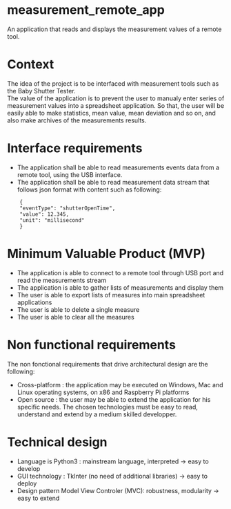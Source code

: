 # measurement_remote_app
An application that reads and displays the measurement values of a remote tool.

# Context
The idea of the project is to be interfaced with measurement tools such as the Baby Shutter Tester.  
The value of the application is to prevent the user to manualy enter series of measurement values into a spreadsheet application.
So that, the user will be easily able to make statistics, mean value, mean deviation and so on, and also make archives of the measurements results.

# Interface requirements
- The application shall be able to read measurements events data from a remote tool, using the USB interface.  
- The application shall be able to read measurement data stream that follows json format with content such as following:
```
    {
    "eventType": "shutterOpenTime",
    "value": 12.345,
    "unit": "millisecond"
    }
 ```
# Minimum Valuable Product (MVP)
- The application is able to connect to a remote tool through USB port and read the measurements stream
- The application is able to gather lists of measurements and display them
- The user is able to export lists of measures into main spreadsheet applications
- The user is able to delete a single measure
- The user is able to clear all the measures

# Non functional requirements
The non fonctional requirements that drive architectural design are the following:
- Cross-platform : the application may be executed on Windows, Mac and Linux operating systems, on x86 and Raspberry Pi platforms
- Open source : the user may be able to extend the application for his specific needs. The chosen technologies must be easy to read, understand and extend by a medium skilled developper.

# Technical design
- Language is Python3 : mainstream language, interpreted -> easy to develop
- GUI technology : TkInter (no need of additional libraries) -> easy to deploy
- Design pattern Model View Controler (MVC): robustness, modularity -> easy to extend
